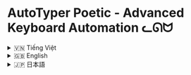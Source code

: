 # AutoTyper Poetic - Advanced Keyboard Automation ᓚᘏᗢ



<!-- Vietnamese -->
<details>
<summary>🇻🇳 Tiếng Việt</summary>

## Giới thiệu

**AutoTyper Poetic** là một ứng dụng máy tính để bàn được thiết kế để tự động hóa các tác vụ nhập liệu bàn phím. Ứng dụng cung cấp hai chế độ chính: chế độ **AutoTyper** cơ bản để gõ văn bản hoặc phím lặp đi lặp lại, và chế độ **Ghi & Phát** nâng cao để ghi lại và phát lại các chuỗi hành động bàn phím phức tạp. Với giao diện trực quan, hỗ trợ đa ngôn ngữ, khả năng tùy chỉnh hotkey và quản lý cấu hình linh hoạt, AutoTyper Poetic là công cụ hữu ích cho việc tự động hóa các công việc lặp đi lặp lại hoặc thực hiện các macro bàn phím.

Ứng dụng được xây dựng bằng Python và PySide6 cho giao diện người dùng, cùng với `pynput` để xử lý tương tác bàn phím.

**LƯU Ý QUAN TRỌNG:**

*   📜 **Tập tin cấu hình:** Cài đặt của người dùng (ngôn ngữ, kích thước cửa sổ, hotkey, macro đã ghi, v.v.) được lưu trong `autokeyboard_config.json` tại thư mục gốc của ứng dụng.
*   🚀 **Auto Setup:** Các tệp `run.bat` (Windows) và `run.sh` (Linux/macOS) được cung cấp để tự động hóa việc tạo môi trường ảo (nếu chưa có) và cài đặt các thư viện cần thiết.

## Tính năng

*   **Hoạt động Hai Chế độ:**
    *   **Chế độ AutoTyper:**
        *   Tự động gõ văn bản do người dùng xác định hoặc các tổ hợp phím đặc biệt (ví dụ: `<enter>`, `<f1>`).
        *   Khoảng thời gian giữa các lần gõ có thể điều chỉnh (tính bằng mili giây).
        *   Số lần lặp lại có thể cấu hình (0 cho vô hạn).
        *   Hotkey chuyên dụng (mặc định F9, có thể thay đổi) để bắt đầu/dừng việc gõ tự động.
    *   **Chế độ Ghi & Phát (Giao diện Nâng cao):**
        *   Ghi lại các chuỗi hành động bàn phím (nhấn phím, thả phím và thời gian chính xác giữa chúng).
        *   Lớp phủ đếm ngược trực quan trước khi bắt đầu ghi.
        *   Các hotkey chuyên dụng (mặc định F10 để ghi, F11 để phát, có thể thay đổi) để bắt đầu/dừng ghi và phát lại.
        *   Các hành động đã ghi được hiển thị trong bảng (Phím, Hành động, Độ trễ).
        *   Phát lại các chuỗi đã ghi với số lần lặp có thể điều chỉnh (0 cho vô hạn).
        *   Tùy chọn xóa các hành động đã ghi.
*   **Giao diện Thân thiện với Người dùng:**
    *   Giao diện đồ họa trực quan được xây dựng bằng PySide6.
    *   Thanh tiêu đề tùy chỉnh với các nút điều khiển cửa sổ tiêu chuẩn (thu nhỏ, phóng to, đóng) và phong cách tùy chỉnh.
    *   Hỗ trợ kéo và thay đổi kích thước cửa sổ.
    *   Hiệu ứng chuyển động mượt mà khi mở/đóng cửa sổ và chuyển đổi giữa các trang.
*   **Hỗ trợ Đa ngôn ngữ:**
    *   Giao diện có sẵn bằng Tiếng Anh (English), Tiếng Việt (Vietnamese), và Tiếng Nhật (日本語).
    *   Dễ dàng chuyển đổi ngôn ngữ thông qua menu thả xuống trên thanh tiêu đề.
*   **Quản lý Cấu hình:**
    *   Cài đặt được lưu trữ bền vững trong `autokeyboard_config.json`.
    *   Lưu tùy chọn ngôn ngữ, kích thước/vị trí cửa sổ, chế độ hoạt động, tất cả hotkey, cài đặt AutoTyper, và các macro đã ghi.
    *   Các chức năng "Tải Cấu hình", "Lưu dạng..." và "Lưu Hiện tại".
*   **Quản lý Hotkey:**
    *   Giao diện dễ sử dụng để thay đổi hotkey cho AutoTyper, Bắt đầu/Dừng Ghi, và Bắt đầu/Dừng Phát lại.
    *   Phát hiện xung đột hotkey để tránh gán cùng một hotkey cho nhiều hành động.
*   **Tương thích Đa nền tảng:**
    *   Bao gồm `run.bat` cho Windows và `run.sh` cho Linux/macOS để đơn giản hóa việc thiết lập và thực thi.
    *   Các script này sẽ xử lý việc tạo môi trường ảo và cài đặt các thư viện phụ thuộc.
*   **Trạng thái & Phản hồi:**
    *   Cập nhật trạng thái theo thời gian thực trong ứng dụng.
    *   Lớp phủ đếm ngược trực quan khi ghi.
    *   Các hộp thoại thông báo lỗi và xác nhận.

## Điều kiện tiên quyết (Để chạy từ mã nguồn)

1.  **Python:** Nên sử dụng Python 3.x. Các script `run.bat`/`run.sh` sẽ cố gắng sử dụng `python` (Windows) hoặc `python3`/`python` (Linux/macOS) có sẵn trong PATH.
2.  **Pip:** Trình quản lý gói Python (thường đi kèm với Python).

## Cài đặt & Chạy ứng dụng (Từ mã nguồn)

Cách dễ nhất để chạy ứng dụng là sử dụng các script được cung cấp:

1.  **Tải mã nguồn:**
    *   Sao chép (clone) repository này hoặc tải về dưới dạng ZIP và giải nén.

2.  **Chạy script cài đặt và khởi động:**
    *   **Trên Windows:**
        *   Điều hướng đến thư mục `windows` trong dự án.
        *   Chạy file `run.bat`.
    *   **Trên Linux/macOS:**
        *   Mở terminal, điều hướng đến thư mục `linux-mac` trong dự án.
        *   Cấp quyền thực thi cho script: `chmod +x run.sh`
        *   Chạy script: `./run.sh`

    Các script này sẽ:
    *   Kiểm tra và tạo một môi trường ảo Python tên là `venv` trong thư mục gốc của dự án (nếu chưa có).
    *   Kích hoạt môi trường ảo.
    *   Cài đặt các thư viện cần thiết từ `requirements.txt`.
    *   Khởi chạy ứng dụng.

**Cài đặt Thủ công (Nếu không muốn dùng script):**

1.  **Tải mã nguồn.**
2.  Mở terminal hoặc command prompt, điều hướng đến thư mục gốc của dự án.
3.  **(Khuyến nghị)** Tạo và kích hoạt một môi trường ảo Python:
    ```bash
    python -m venv venv
    # Windows:
    venv\Scripts\activate
    # Linux/macOS:
    source venv/bin/activate
    ```
4.  Cài đặt các thư viện cần thiết:
    ```bash
    pip install -r requirements.txt
    ```
5.  Chạy ứng dụng:
    ```bash
    python main.py
    ```

## Hướng dẫn sử dụng

Sau khi ứng dụng khởi chạy:

*   **Chuyển đổi Chế độ:** Sử dụng nút "Nâng cao" / "AutoTyper" trên thanh tiêu đề để chuyển đổi giữa chế độ AutoTyper và chế độ Ghi & Phát.
*   **Chọn Ngôn ngữ:** Sử dụng menu thả xuống ngôn ngữ trên thanh tiêu đề.
*   **Chế độ AutoTyper:**
    *   **Văn bản/Phím:** Nhập văn bản bạn muốn gõ tự động. Đối với các phím đặc biệt, sử dụng định dạng `<key_name>` (ví dụ: `<enter>`, `<f12>`, `<space>`).
    *   **Khoảng thời gian:** Đặt khoảng thời gian (ms) giữa mỗi lần gõ/nhấn phím.
    *   **Số lần lặp:** Đặt số lần lặp lại (0 cho vô hạn).
    *   **Hotkey:** Mặc định là F9. Nhấn nút "Thay đổi Hotkey" để đặt hotkey mới. Nhấn hotkey này để Bắt đầu/Dừng.
    *   **Nút Start/Stop:** Cũng có thể dùng để bắt đầu/dừng.
*   **Chế độ Ghi & Phát (Nâng cao):**
    *   **Hotkey Ghi/Dừng:** Mặc định F10. Dùng để bắt đầu (sau khi đếm ngược) và dừng ghi. Có thể thay đổi bằng nút "Đổi Hotkey Ghi".
    *   **Hotkey Phát/Dừng:** Mặc định F11. Dùng để bắt đầu/dừng phát lại các hành động đã ghi. Có thể thay đổi bằng nút "Đổi Hotkey Phát".
    *   **Số lần lặp (Phát):** Đặt số lần phát lại chuỗi hành động (0 cho vô hạn).
    *   **Nút Bắt đầu Ghi / Dừng Ghi:** Bắt đầu/dừng quá trình ghi.
    *   **Nút Phát Bản Ghi / Dừng Phát:** Phát/dừng phát lại.
    *   **Nút Xóa Bản Ghi:** Xóa tất cả các hành động đã ghi trong bảng.
    *   **Bảng sự kiện:** Hiển thị các phím đã ghi, hành động (nhấn/thả) và độ trễ.
*   **Quản lý Cấu hình:**
    *   **Tải Cấu hình:** Tải cài đặt từ một tệp `.json`.
    *   **Lưu dạng...:** Lưu cấu hình hiện tại vào một tệp `.json` mới.
    *   **Lưu Hiện tại:** Lưu cấu hình hiện tại vào tệp `autokeyboard_config.json` đang được sử dụng.
    Cấu hình bao gồm ngôn ngữ, trạng thái cửa sổ, cài đặt AutoTyper, cài đặt Ghi/Phát và các hotkey.

## Cấu trúc thư mục (Đơn giản hóa)

```
autokeyboard/
├── assets/               # Tài sản như icon
│   └── icon.ico
├── core/                 # Logic cốt lõi (dịch thuật, workers)
│   ├── translations.py
│   └── workers.py
├── gui/                  # Mã nguồn giao diện người dùng (các trang, cửa sổ, widget tùy chỉnh)
│   ├── autotyper_page.py
│   ├── base_main_window.py
│   ├── constants.py
│   ├── countdown_overlay.py
│   ├── custom_title_bar.py
│   ├── main_window.py
│   └── recorder_page.py
├── linux-mac/            # Script chạy cho Linux/macOS
│   └── run.sh
├── windows/              # Script chạy cho Windows
│   └── run.bat
├── venv/                 # (Thư mục môi trường ảo, được tạo bởi script)
├── .gitignore
├── autokeyboard_config.json # Tệp cấu hình mặc định/được lưu
├── main.py               # Điểm vào chính của ứng dụng
└── requirements.txt      # Danh sách các thư viện Python cần thiết
```

## Công nghệ sử dụng

*   **Python**
*   **PySide6:** Bộ công cụ Qt cho Python (GUI).
*   **pynput:** Thư viện để điều khiển và giám sát thiết bị nhập liệu (bàn phím).

</details>

<!-- English -->
<details>
<summary>🇬🇧 English</summary>

## Introduction

**AutoTyper Poetic** is a desktop application designed to automate keyboard input tasks. It offers two main modes: a basic **AutoTyper** mode for repeatedly typing text or keys, and an advanced **Recorder & Player** mode for recording and replaying complex keyboard action sequences. With an intuitive interface, multilingual support, customizable hotkeys, and flexible configuration management, AutoTyper Poetic is a useful tool for automating repetitive tasks or executing keyboard macros.

The application is built using Python and PySide6 for the user interface, along with `pynput` for handling keyboard interactions.

**IMPORTANT NOTES:**

*   📜 **Configuration File:** User settings (language, window size, hotkeys, recorded macros, etc.) are stored in `autokeyboard_config.json` in the application's root directory.
*   🚀 **Quick Run Scripts:** `run.bat` (Windows) and `run.sh` (Linux/macOS) files are provided to automate virtual environment creation (if not present) and dependency installation.

## Features

*   **Dual Mode Operation:**
    *   **AutoTyper Mode:**
        *   Automated typing of user-defined text or special key combinations (e.g., `<enter>`, `<f1>`).
        *   Adjustable typing interval (in milliseconds).
        *   Configurable repetition count (0 for infinite).
        *   Dedicated hotkey (default F9, changeable) to start/stop auto-typing.
    *   **Recorder & Player Mode (Advanced View):**
        *   Record sequences of keyboard actions (key presses, releases, and precise timings between them).
        *   Visual countdown overlay before recording starts.
        *   Dedicated hotkeys (defaults F10 for record, F11 for play, changeable) for starting/stopping recording and playback.
        *   Recorded actions displayed in a table (Key, Action, Delay).
        *   Playback of recorded sequences with adjustable repetition count (0 for infinite).
        *   Option to clear recorded actions.
*   **User-Friendly Interface:**
    *   Intuitive GUI built with PySide6.
    *   Custom title bar with standard window controls (minimize, maximize, close) and custom styling.
    *   Support for window dragging and resizing.
    *   Smooth animations for window open/close and page transitions.
*   **Multilingual Support:**
    *   Interface available in English, Vietnamese (Tiếng Việt), and Japanese (日本語).
    *   Easy language switching via a dropdown menu in the title bar.
*   **Configuration Management:**
    *   Persistent settings stored in `autokeyboard_config.json`.
    *   Saves language preference, window size/position, active mode, all hotkeys, AutoTyper settings, and recorded macros.
    *   Functions to "Load Config", "Save As...", and "Save Current" configuration.
*   **Hotkey Management:**
    *   Easy-to-use interface for changing hotkeys for AutoTyper, Record Start/Stop, and Playback Start/Stop.
    *   Hotkey conflict detection to prevent assigning the same hotkey to multiple actions.
*   **Cross-Platform Compatibility:**
    *   Includes `run.bat` for Windows and `run.sh` for Linux/macOS to simplify setup and execution.
    *   These scripts handle virtual environment creation and dependency installation.
*   **Status & Feedback:**
    *   Real-time status updates within the application.
    *   Visual countdown overlay for recording.
    *   Informative dialog boxes for errors and confirmations.

## Prerequisites (To run from source)

1.  **Python:** Python 3.x is recommended. The `run.bat`/`run.sh` scripts will attempt to use `python` (Windows) or `python3`/`python` (Linux/macOS) available in PATH.
2.  **Pip:** Python package installer (usually comes with Python).

## Installation & Running the Application (From source)

The easiest way to run the application is by using the provided scripts:

1.  **Download Source Code:**
    *   Clone this repository or download it as a ZIP and extract it.

2.  **Run the setup and launch script:**
    *   **On Windows:**
        *   Navigate to the `windows` directory within the project.
        *   Execute `run.bat`.
    *   **On Linux/macOS:**
        *   Open a terminal, navigate to the `linux-mac` directory within the project.
        *   Make the script executable: `chmod +x run.sh`
        *   Run the script: `./run.sh`

    These scripts will:
    *   Check for and create a Python virtual environment named `venv` in the project root (if it doesn't exist).
    *   Activate the virtual environment.
    *   Install necessary dependencies from `requirements.txt`.
    *   Launch the application.

**Manual Setup (If you prefer not to use scripts):**

1.  **Download source code.**
2.  Open a terminal or command prompt, navigate to the project's root directory.
3.  **(Recommended)** Create and activate a Python virtual environment:
    ```bash
    python -m venv venv
    # Windows:
    venv\Scripts\activate
    # Linux/macOS:
    source venv/bin/activate
    ```
4.  Install dependencies:
    ```bash
    pip install -r requirements.txt
    ```
5.  Run the application:
    ```bash
    python main.py
    ```

## Usage Guide

Once the application is running:

*   **Switching Modes:** Use the "Advanced" / "AutoTyper" button on the title bar to toggle between AutoTyper mode and Recorder/Player mode.
*   **Language Selection:** Use the language dropdown menu on the title bar.
*   **AutoTyper Mode:**
    *   **Text/Key:** Enter the text you want to auto-type. For special keys, use the `<key_name>` format (e.g., `<enter>`, `<f12>`, `<space>`).
    *   **Interval:** Set the time (in ms) between each type/key press.
    *   **Repetitions:** Set the number of repetitions (0 for infinite).
    *   **Hotkey:** Default is F9. Click "Change Hotkey" to set a new one. Press this hotkey to Start/Stop.
    *   **Start/Stop Buttons:** Can also be used to initiate/halt typing.
*   **Recorder & Player Mode (Advanced):**
    *   **Record/Stop Hotkey:** Default F10. Used to start (after a countdown) and stop recording. Changeable via "Change Rec. Hotkey" button.
    *   **Play/Stop Hotkey:** Default F11. Used to start/stop playback of recorded actions. Changeable via "Change Play Hotkey" button.
    *   **Repetitions (Playback):** Set the number of times the action sequence will be played (0 for infinite).
    *   **Start Recording / Stop Recording Button:** Initiates/stops the recording process.
    *   **Play Recording / Stop Playing Button:** Starts/stops playback.
    *   **Clear Recording Button:** Clears all recorded actions from the table.
    *   **Events Table:** Displays recorded keys, actions (press/release), and delays.
*   **Configuration Management:**
    *   **Load Config:** Load settings from a `.json` file.
    *   **Save As...:** Save the current configuration to a new `.json` file.
    *   **Save Current:** Save the current configuration to the `autokeyboard_config.json` file being used.
    Configuration includes language, window state, AutoTyper settings, Recorder/Player settings, and hotkeys.

## Folder Structure (Simplified)

```
autokeyboard/
├── assets/               # Assets like icons
│   └── icon.ico
├── core/                 # Core logic (translations, workers)
│   ├── translations.py
│   └── workers.py
├── gui/                  # User interface code (pages, windows, custom widgets)
│   ├── autotyper_page.py
│   ├── base_main_window.py
│   ├── constants.py
│   ├── countdown_overlay.py
│   ├── custom_title_bar.py
│   ├── main_window.py
│   └── recorder_page.py
├── linux-mac/            # Run script for Linux/macOS
│   └── run.sh
├── windows/              # Run script for Windows
│   └── run.bat
├── venv/                 # (Virtual environment directory, created by scripts)
├── .gitignore
├── autokeyboard_config.json # Default/saved configuration file
├── main.py               # Main application entry point
└── requirements.txt      # List of Python dependencies
```

## Technologies Used

*   **Python**
*   **PySide6:** Qt for Python (GUI).
*   **pynput:** Library to control and monitor input devices (keyboard).

</details>

<!-- Japanese -->
<details>
<summary>🇯🇵 日本語</summary>

## AutoTyper Poetic - 高度なキーボード自動化 ᓚᘏᗢ

## 概要

**AutoTyper Poetic**は、キーボード入力タスクを自動化するために設計されたデスクトップアプリケーションです。テキストやキーを繰り返し入力するための基本的な**オートタイパー**モードと、複雑なキーボードアクションシーケンスを記録・再生するための高度な**レコーダー＆プレーヤー**モードの2つの主要なモードを提供します。直感的なインターフェース、多言語サポート、カスタマイズ可能なホットキー、柔軟な設定管理機能を備えたAutoTyper Poeticは、反復的な作業を自動化したり、キーボードマクロを実行したりするのに役立つツールです。

このアプリケーションは、PythonとPySide6（ユーザーインターフェース用）、および`pynput`（キーボードインタラクション処理用）を使用して構築されています。

**重要な注意点:**

*   📜 **設定ファイル:** ユーザー設定（言語、ウィンドウサイズ、ホットキー、記録されたマクロなど）は、アプリケーションのルートディレクトリにある`autokeyboard_config.json`に保存されます。
*   🚀 **クイック実行スクリプト:** `run.bat`（Windows）および`run.sh`（Linux/macOS）ファイルが提供されており、仮想環境の作成（存在しない場合）と依存関係のインストールを自動化します。

## 機能

*   **デュアルモード操作:**
    *   **オートタイパーモード:**
        *   ユーザー定義のテキストまたは特殊キーの組み合わせ（例：`<enter>`、`<f1>`）の自動入力。
        *   調整可能な入力間隔（ミリ秒単位）。
        *   設定可能な繰り返し回数（0で無限）。
        *   自動入力を開始/停止するための専用ホットキー（デフォルトF9、変更可能）。
    *   **レコーダー＆プレーヤーモード（詳細表示）:**
        *   キーボードアクションのシーケンス（キー押下、解放、それらの間の正確なタイミング）を記録。
        *   記録開始前の視覚的なカウントダウンオーバーレイ。
        *   記録と再生を開始/停止するための専用ホットキー（記録はデフォルトF10、再生はデフォルトF11、変更可能）。
        *   記録されたアクションをテーブルに表示（キー、アクション、遅延）。
        *   調整可能な繰り返し回数（0で無限）で記録されたシーケンスを再生。
        *   記録されたアクションをクリアするオプション。
*   **ユーザーフレンドリーなインターフェース:**
    *   PySide6で構築された直感的なGUI。
    *   標準のウィンドウコントロール（最小化、最大化、閉じる）とカスタムスタイリングを備えたカスタムタイトルバー。
    *   ウィンドウのドラッグとサイズ変更のサポート。
    *   ウィンドウの開閉およびページ遷移時のスムーズなアニメーション。
*   **多言語サポート:**
    *   英語、ベトナム語（Tiếng Việt）、日本語（日本語）で利用可能なインターフェース。
    *   タイトルバーのドロップダウンメニューによる簡単な言語切り替え。
*   **設定管理:**
    *   `autokeyboard_config.json`に永続的に保存される設定。
    *   言語設定、ウィンドウのサイズ/位置、アクティブモード、すべてのホットキー、オートタイパー設定、記録されたマクロを保存。
    *   「設定読込」、「名前を付けて保存...」、「現設定保存」機能。
*   **ホットキー管理:**
    *   オートタイパー、記録開始/停止、再生開始/停止のホットキーを変更するための使いやすいインターフェース。
    *   複数のアクションに同じホットキーが割り当てられるのを防ぐためのホットキー競合検出。
*   **クロスプラットフォーム互換性:**
    *   セットアップと実行を簡素化するためのWindows用`run.bat`とLinux/macOS用`run.sh`が付属。
    *   これらのスクリプトは、仮想環境の作成と依存関係のインストールを処理します。
*   **ステータスとフィードバック:**
    *   アプリケーション内でのリアルタイムのステータス更新。
    *   記録時の視覚的なカウントダウンオーバーレイ。
    *   エラーや確認のための情報ダイアログボックス。

## 前提条件（ソースから実行する場合）

1.  **Python:** Python 3.xを推奨します。`run.bat`/`run.sh`スクリプトは、PATHで利用可能な`python`（Windows）または`python3`/`python`（Linux/macOS）を使用しようとします。
2.  **Pip:** Pythonパッケージインストーラー（通常Pythonに付属）。

## インストールとアプリケーションの実行（ソースから）

アプリケーションを実行する最も簡単な方法は、提供されているスクリプトを使用することです。

1.  **ソースコードのダウンロード:**
    *   このリポジトリをクローンするか、ZIPとしてダウンロードして展開します。

2.  **セットアップおよび起動スクリプトの実行:**
    *   **Windowsの場合:**
        *   プロジェクト内の`windows`ディレクトリに移動します。
        *   `run.bat`を実行します。
    *   **Linux/macOSの場合:**
        *   ターミナルを開き、プロジェクト内の`linux-mac`ディレクトリに移動します。
        *   スクリプトに実行権限を付与します: `chmod +x run.sh`
        *   スクリプトを実行します: `./run.sh`

    これらのスクリプトは次の処理を行います:
    *   プロジェクトルートに`venv`という名前のPython仮想環境を確認し、存在しない場合は作成します。
    *   仮想環境をアクティブ化します。
    *   `requirements.txt`から必要な依存関係をインストールします。
    *   アプリケーションを起動します。

**手動セットアップ（スクリプトを使用したくない場合）:**

1.  **ソースコードをダウンロードします。**
2.  ターミナルまたはコマンドプロンプトを開き、プロジェクトのルートディレクトリに移動します。
3.  **(推奨)** Python仮想環境を作成してアクティブ化します:
    ```bash
    python -m venv venv
    # Windows:
    venv\Scripts\activate
    # Linux/macOS:
    source venv/bin/activate
    ```
4.  依存関係をインストールします:
    ```bash
    pip install -r requirements.txt
    ```
5.  アプリケーションを実行します:
    ```bash
    python main.py
    ```

## 使用方法

アプリケーションの起動後:

*   **モードの切り替え:** タイトルバーの「高度な設定」/「オートタイパー」ボタンを使用して、オートタイパーモードとレコーダー/プレーヤーモードを切り替えます。
*   **言語選択:** タイトルバーの言語ドロップダウンメニューを使用します。
*   **オートタイパーモード:**
    *   **テキスト/キー:** 自動入力したいテキストを入力します。特殊キーの場合は、`<key_name>`形式を使用します（例：`<enter>`、`<f12>`、`<space>`）。
    *   **間隔:** 各入力/キー押下の間の時間（ミリ秒）を設定します。
    *   **繰り返し回数:** 繰り返しの回数を設定します（0で無限）。
    *   **ホットキー:** デフォルトはF9です。「ホットキー変更」をクリックして新しいホットキーを設定します。このホットキーを押して開始/停止します。
    *   **開始/停止ボタン:** 入力を開始/停止するためにも使用できます。
*   **レコーダー＆プレーヤーモード（高度な設定）:**
    *   **録画/停止ホットキー:** デフォルトF10。記録を開始（カウントダウン後）および停止するために使用します。「録画ホットキー変更」ボタンで変更可能です。
    *   **再生/停止ホットキー:** デフォルトF11。記録されたアクションの再生を開始/停止するために使用します。「再生ホットキー変更」ボタンで変更可能です。
    *   **繰り返し回数（再生）:** アクションシーケンスを再生する回数を設定します（0で無限）。
    *   **録画開始 / 録画停止ボタン:** 記録プロセスを開始/停止します。
    *   **再生 / 再生停止ボタン:** 再生を開始/停止します。
    *   **録画を消去ボタン:** テーブル内のすべての記録されたアクションをクリアします。
    *   **イベントテーブル:** 記録されたキー、アクション（押す/離す）、遅延を表示します。
*   **設定管理:**
    *   **設定読込:** `.json`ファイルから設定を読み込みます。
    *   **名前を付けて保存...:** 現在の設定を新しい`.json`ファイルに保存します。
    *   **現設定保存:** 現在の設定を使用中の`autokeyboard_config.json`ファイルに保存します。
    設定には、言語、ウィンドウの状態、オートタイパー設定、レコーダー/プレーヤー設定、およびホットキーが含まれます。

## フォルダ構成（簡易版）

```
autokeyboard/
├── assets/               # アイコンなどのアセット
│   └── icon.ico
├── core/                 # コアロジック（翻訳、ワーカー）
│   ├── translations.py
│   └── workers.py
├── gui/                  # ユーザーインターフェースコード（ページ、ウィンドウ、カスタムウィジェット）
│   ├── autotyper_page.py
│   ├── base_main_window.py
│   ├── constants.py
│   ├── countdown_overlay.py
│   ├── custom_title_bar.py
│   ├── main_window.py
│   └── recorder_page.py
├── linux-mac/            # Linux/macOS用実行スクリプト
│   └── run.sh
├── windows/              # Windows用実行スクリプト
│   └── run.bat
├── venv/                 # （仮想環境ディレクトリ、スクリプトによって作成）
├── .gitignore
├── autokeyboard_config.json # デフォルト/保存された設定ファイル
├── main.py               # メインアプリケーションエントリポイント
└── requirements.txt      # Python依存関係リスト
```

## 使用技術

*   **Python**
*   **PySide6:** Python用Qt（GUI）。
*   **pynput:** 入力デバイス（キーボード）を制御および監視するためのライブラリ。


</details>
